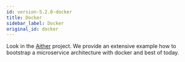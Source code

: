```yaml
---
id: version-5.2.0-docker
title: Docker
sidebar_label: Docker
original_id: docker
---
```


Look in the [Aither](https://github.com/hemerajs/aither) project. We provide an extensive example how to bootstrap a microservice architecture with docker and best of today.
